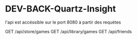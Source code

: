 # DEV-BACK-Quartz-Insight

l'api est accéssible sur le port 8080 à partir des requètes 

GET /api/store/games
GET /api/library/games
GET /api/friends

